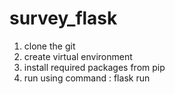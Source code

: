 # survey_flask

1. clone the git
2. create virtual environment
3. install required packages from pip
4. run using command : flask run
